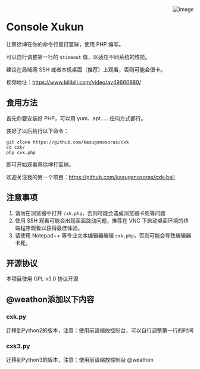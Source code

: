 <img src='https://i.imgur.com/8oyTKg7.png' alt='image' align=right />

# Console Xukun

让蔡徐坤在你的命令行里打篮球，使用 PHP 编写。

可以自行调整第一行的 `$timeout` 值，以适应不同系统的性能。

建议在局域网 SSH 或者本机桌面（推荐）上观看，否则可能会很卡。

视频地址：https://www.bilibili.com/video/av49660980/

## 食用方法

首先你要安装好 PHP，可以用 yum、apt……任何方式都行。

装好了以后执行以下命令：

```
git clone https://github.com/kasuganosoras/cxk
cd cxk/
php cxk.php
```
即可开始观看蔡徐坤打篮球。

欢迎关注我的另一个项目：https://github.com/kasuganosoras/cxk-ball

## 注意事项

1. 请勿在浏览器中打开 `cxk.php`，否则可能会造成浏览器卡死等问题
2. 使用 SSH 观看可能会出现画面跳动问题，推荐在 VNC 下启动桌面环境的终端程序观看以获得最佳体验。
3. 请使用 Notepad++ 等专业文本编辑器编辑 `cxk.php`，否则可能会导致编辑器卡死。

## 开源协议

本项目使用 GPL v3.0 协议开源

## @weathon添加以下内容 
### cxk.py 
迁移到Python2的版本，注意：使用前请缩放控制台，可以自行调整第一行的时间 
### cxk3.py 
迁移到Python3的版本，注意：使用前请缩放控制台 
@weathon 
